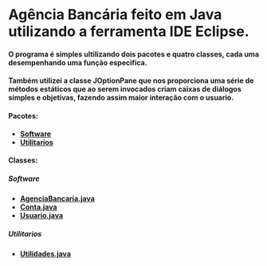 # Agência Bancária feito em Java utilizando a ferramenta IDE Eclipse.

#### O programa é simples ultilizando dois pacotes e quatro classes, cada uma desempenhando uma função especifica.
#### Também utilizei a classe JOptionPane que nos proporciona uma série de métodos estáticos que ao serem invocados criam caixas de diálogos simples e objetivas, fazendo assim maior interação com o usuario.

#### Pacotes:

* **[Software](https://github.com/tchio1991/Agencia-bancaria/tree/main/src/Software)**
* **[Utilitarios](https://github.com/tchio1991/Agencia-bancaria/tree/main/src/utilitarios)**

#### Classes:

##### Software

* **[AgenciaBancaria.java](https://github.com/tchio1991/Agencia-bancaria/blob/main/src/Software/AgenciaBancaria.java
)**
* **[Conta.java](https://github.com/tchio1991/Agencia-bancaria/blob/main/src/Software/Conta.java
)**
* **[Usuario.java](https://github.com/tchio1991/Agencia-bancaria/blob/main/src/Software/Usuario.java
)**

##### Utilitarios

* **[Utilidades.java](https://github.com/tchio1991/Agencia-bancaria/blob/main/src/utilitarios/Utilidades.java
)**




